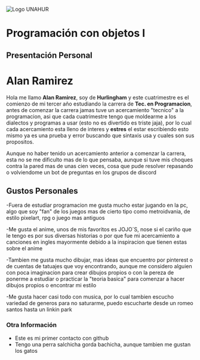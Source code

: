 ![Logo UNAHUR](./UNAHUR.png)

# Programación con objetos I
## Presentación Personal
# Alan Ramirez
Hola me llamo **Alan Ramirez**, soy de **Hurlingham** y este cuatrimestre es el comienzo de mi tercer año estudiando la carrera de **Tec. en Programacion**, antes de comenzar la carrera jamas tuve un acercamiento "tecnico" a la programacion, asi que cada cuatrimestre tengo que moldearme a los dialectos y programas a usar (esto no es divertido es triste jaja), por lo cual cada acercamiento esta lleno de interes y **estres**
el estar escribiendo esto mismo ya es una prueba y error buscando que sintaxis usa y cuales son sus propositos.

Aunque no haber tenido un acercamiento anterior a comenzar la carrera, esta no se me dificulto mas de lo que pensaba, aunque si tuve mis choques contra la pared mas de unas cien veces, cosa que pude resolver repasando o volviendome un bot de preguntas en los grupos de discord

## Gustos Personales
-Fuera de estudiar programacion me gusta mucho estar jugando en la pc, algo que soy "fan" de los juegos mas de cierto tipo como metroidvania, de estilo pixelart, rpg o juego mas antiguos

-Me gusta el anime, unos de mis favoritos es JOJO´S, nose si el cariño que le tengo es por sus diversas historias o por que fue mi acercamiento a canciones en ingles mayormente debido a la inspiracion que tienen estas sobre el anime

-Tambien me gusta mucho dibujar, mas ideas que encuentro por pinterest o de cuentas de tatuajes que voy encontrando, aunque me considero alguien con poca imaginacion para crear dibujos propios o con la pereza de ponerme a estudiar o practicar la "teoria basica" para comenzar a hacer dibujos propios o encontrar mi estilo

-Me gusta hacer casi todo con musica, por lo cual tambien escucho variedad de generos para no saturarme, puedo escucharte desde un romeo santos hasta un linkin park


### Otra Información
- Este es mi primer contacto con github
- Tengo una perra salchicha gorda bachicha, aunque tambien me gustan los gatos
